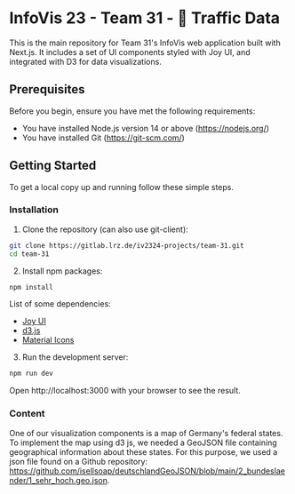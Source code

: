 # InfoVis 23 - Team 31 - 🚗 Traffic Data

This is the main repository for Team 31's InfoVis web application built with Next.js. It includes a set of UI components styled with Joy UI, and integrated with D3 for data visualizations.

## Prerequisites

Before you begin, ensure you have met the following requirements:

- You have installed Node.js version 14 or above (https://nodejs.org/)
- You have installed Git (https://git-scm.com/)

## Getting Started

To get a local copy up and running follow these simple steps.

### Installation

1. Clone the repository (can also use git-client):
```bash
git clone https://gitlab.lrz.de/iv2324-projects/team-31.git
cd team-31
```
2. Install npm packages:
```bash
npm install 
```
List of some dependencies:
- [Joy UI](https://mui.com/joy-ui/getting-started/installation/)
- [d3.js](https://d3js.org/getting-started)
- [Material Icons](https://mui.com/material-ui/material-icons/)
3. Run the development server:
```bash
npm run dev
```
Open http://localhost:3000 with your browser to see the result.

### Content

One of our visualization components is a map of Germany's federal states. To implement the map using d3 js, we needed a GeoJSON file
containing geographical information about these states. For this purpose, we used a json file found on a Github repository: https://github.com/isellsoap/deutschlandGeoJSON/blob/main/2_bundeslaender/1_sehr_hoch.geo.json.
